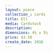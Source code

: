 ```yaml
---
layout: piece
collection_: cards
title: Ell
media: Cardstock
description:
dimensions: 4½ x 5½
price: $3.50
create_date: 2016
---
```

